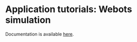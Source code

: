 # Application tutorials: Webots simulation

Documentation is available [here](https://www.docs.niryo.com/applications/ned/source/tutorials/simulation_ned_webots.html).
